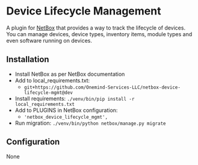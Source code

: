 # Device Lifecycle Management

A plugin for [NetBox](https://github.com/netbox-community/netbox) that provides a way to track the lifecycle of devices.
You can manage devices, device types, inventory items, module types and even software running on devices.

## Installation

* Install NetBox as per NetBox documentation
* Add to local_requirements.txt:
  * `git+https://github.com/Onemind-Services-LLC/netbox-device-lifecycle-mgmt@dev`
* Install requirements: `./venv/bin/pip install -r local_requirements.txt`
* Add to PLUGINS in NetBox configuration:
  * `'netbox_device_lifecycle_mgmt',`
* Run migration: `./venv/bin/python netbox/manage.py migrate`

## Configuration

None
